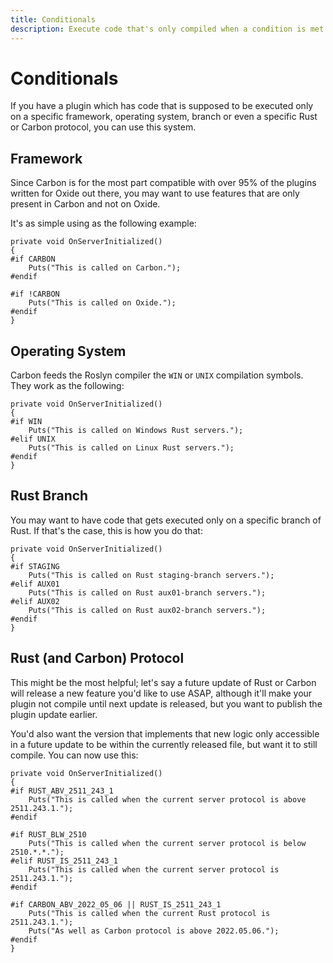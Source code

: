 ```yaml
---
title: Conditionals
description: Execute code that's only compiled when a condition is met.
---
```


# Conditionals

If you have a plugin which has code that is supposed to be executed only on a specific framework, operating system, branch or even a specific Rust or Carbon protocol, you can use this system.

## Framework
Since Carbon is for the most part compatible with over 95% of the plugins written for Oxide out there, you may want to use features that are only present in Carbon and not on Oxide.

It's as simple using as the following example:

```csharp:line-numbers
private void OnServerInitialized()
{
#if CARBON
    Puts("This is called on Carbon.");
#endif

#if !CARBON
    Puts("This is called on Oxide.");
#endif
}
```

## Operating System
Carbon feeds the Roslyn compiler the `WIN` or `UNIX` compilation symbols. They work as the following:

```csharp:line-numbers
private void OnServerInitialized()
{
#if WIN
    Puts("This is called on Windows Rust servers.");
#elif UNIX
    Puts("This is called on Linux Rust servers.");
#endif
}
```

## Rust Branch
You may want to have code that gets executed only on a specific branch of Rust. If that's the case, this is how you do that:

```csharp:line-numbers
private void OnServerInitialized()
{
#if STAGING
    Puts("This is called on Rust staging-branch servers.");
#elif AUX01
    Puts("This is called on Rust aux01-branch servers.");
#elif AUX02
    Puts("This is called on Rust aux02-branch servers.");
#endif
}
```

## Rust (and Carbon) Protocol
This might be the most helpful; let's say a future update of Rust or Carbon will release a new feature you'd like to use ASAP, although it'll make your plugin not compile until next update is released, but you want to publish the plugin update earlier. 

You'd also want the version that implements that new logic only accessible in a future update to be within the currently released file, but want it to still compile. You can now use this:

```csharp:line-numbers
private void OnServerInitialized()
{
#if RUST_ABV_2511_243_1
    Puts("This is called when the current server protocol is above 2511.243.1.");
#endif

#if RUST_BLW_2510
    Puts("This is called when the current server protocol is below 2510.*.*.");
#elif RUST_IS_2511_243_1
    Puts("This is called when the current server protocol is 2511.243.1.");
#endif

#if CARBON_ABV_2022_05_06 || RUST_IS_2511_243_1
    Puts("This is called when the current Rust protocol is 2511.243.1.");
    Puts("As well as Carbon protocol is above 2022.05.06.");
#endif
}
```